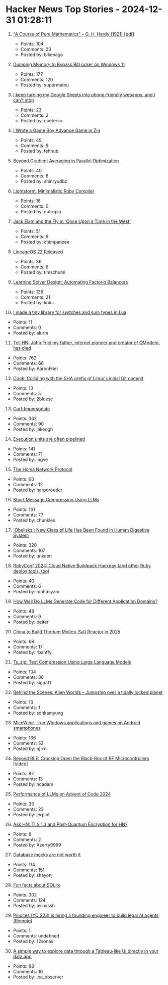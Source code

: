 # Hacker News Top Stories - 2024-12-31 01:28:11

1. ["A Course of Pure Mathematics" – G. H. Hardy (1921) [pdf]](https://www.gutenberg.org/files/38769/38769-pdf.pdf)
   - Points: 104
   - Comments: 23
   - Posted by: bikenaga

2. [Dumping Memory to Bypass BitLocker on Windows 11](https://noinitrd.github.io/Memory-Dump-UEFI/)
   - Points: 177
   - Comments: 120
   - Posted by: supermatou

3. [I keep turning my Google Sheets into phone-friendly webapps, and I can't stop](https://arstechnica.com/gadgets/2024/12/making-tiny-no-code-webapps-out-of-spreadsheets-is-a-weirdly-fulfilling-hobby/)
   - Points: 23
   - Comments: 2
   - Posted by: cpeterso

4. [I Wrote a Game Boy Advance Game in Zig](https://jonot.me/posts/zig-gba/)
   - Points: 49
   - Comments: 9
   - Posted by: tehnub

5. [Beyond Gradient Averaging in Parallel Optimization](https://arxiv.org/abs/2412.18052)
   - Points: 40
   - Comments: 8
   - Posted by: shinryudbz

6. [Lightstorm: Minimalistic Ruby Compiler](https://blog.llvm.org/posts/2024-12-03-minimalistic-ruby-compiler/)
   - Points: 16
   - Comments: 0
   - Posted by: eutropia

7. [Jack Elam and the Fly in 'Once Upon a Time in the West'](https://pov.imv.au.dk/Issue_24/section_1/artc4A.html)
   - Points: 51
   - Comments: 9
   - Posted by: chimpanzee

8. [LineageOS 22 Released](https://lineageos.org/Changelog-29/)
   - Points: 36
   - Comments: 6
   - Posted by: timschumi

9. [Learning Solver Design: Automating Factorio Balancers](https://gianlucaventurini.com/posts/2024/factorio-sat)
   - Points: 135
   - Comments: 21
   - Posted by: kolui

10. [I made a tiny library for switches and sum types in Lua](https://github.com/alurm/lua-match)
   - Points: 11
   - Comments: 0
   - Posted by: alurm

11. [Tell HN: John Friel my father, internet pioneer and creator of QModem, has died](undefined)
   - Points: 762
   - Comments: 66
   - Posted by: AaronFriel

12. [Cook: Colliding with the SHA prefix of Linux's initial Git commit](https://lwn.net/Articles/1003797/)
   - Points: 13
   - Comments: 5
   - Posted by: 2bluesc

13. [Curl-Impersonate](https://github.com/lexiforest/curl-impersonate)
   - Points: 362
   - Comments: 90
   - Posted by: jakeogh

14. [Execution units are often pipelined](https://blog.xoria.org/pipelining/)
   - Points: 141
   - Comments: 71
   - Posted by: ingve

15. [The Homa Network Protocol](https://lwn.net/SubscriberLink/1003059/41b1d2ea281b6779/)
   - Points: 60
   - Comments: 12
   - Posted by: harporoeder

16. [Short Message Compression Using LLMs](https://bellard.org/ts_sms/)
   - Points: 161
   - Comments: 77
   - Posted by: chunkles

17. ['Obelisks': New Class of Life Has Been Found in Human Digestive System](https://www.sciencealert.com/obelisks-entirely-new-class-of-life-has-been-found-in-the-human-digestive-system)
   - Points: 320
   - Comments: 107
   - Posted by: unkeen

18. [RubyConf 2024: Cloud Native Buildpack Hackday (and other Ruby deploy tools, too)](https://www.schneems.com/rubyconf-2024-hackday/)
   - Points: 40
   - Comments: 6
   - Posted by: mohdsyam

19. [How Well Do LLMs Generate Code for Different Application Domains?](https://arxiv.org/abs/2412.18573)
   - Points: 48
   - Comments: 9
   - Posted by: belter

20. [China to Build Thorium Molten-Salt Reactor in 2025](https://spectrum.ieee.org/chinas-thorium-molten-salt-reactor)
   - Points: 68
   - Comments: 17
   - Posted by: rbanffy

21. [Ts_zip: Text Compression Using Large Language Models](https://bellard.org/ts_zip/)
   - Points: 104
   - Comments: 36
   - Posted by: signa11

22. [Behind the Scenes: Alien Worlds – Jumpship over a tidally locked planet](https://www.blendernation.com/2024/12/24/behind-the-scenes-alien-worlds-jumpship-over-a-tidally-locked-planet/)
   - Points: 16
   - Comments: 1
   - Posted by: sohkamyung

23. [MiceWine – run Windows applications and games on Android smartphones](https://github.com/KreitinnSoftware/MiceWine-Application)
   - Points: 166
   - Comments: 52
   - Posted by: bj-rn

24. [Beyond BLE: Cracking Open the Black-Box of RF Microcontrollers [video]](https://media.ccc.de/v/38c3-beyond-ble-cracking-open-the-black-box-of-rf-microcontrollers)
   - Points: 97
   - Comments: 13
   - Posted by: hcadam

25. [Performance of LLMs on Advent of Code 2024](https://www.jerpint.io/blog/advent-of-code-llms/)
   - Points: 35
   - Comments: 23
   - Posted by: jerpint

26. [Ask HN: TLS 1.3 and Post-Quantum Encryption for HN?](undefined)
   - Points: 8
   - Comments: 2
   - Posted by: Azerty9999

27. [Database mocks are not worth it](https://www.shayon.dev/post/2024/365/database-mocks-are-just-not-worth-it/)
   - Points: 114
   - Comments: 151
   - Posted by: shayonj

28. [Fun facts about SQLite](https://avi.im/blag/2024/sqlite-facts/)
   - Points: 302
   - Comments: 124
   - Posted by: avinassh

29. [Pincites (YC S23) is hiring a founding engineer to build legal AI agents (Remote)](https://www.ycombinator.com/companies/pincites/jobs)
   - Points: 1
   - Comments: undefined
   - Posted by: 12sonas

30. [A simple way to explore data through a Tableau-like UI directly in your data app](https://github.com/panel-extensions/panel-graphic-walker)
   - Points: 88
   - Comments: 10
   - Posted by: loa_observer

